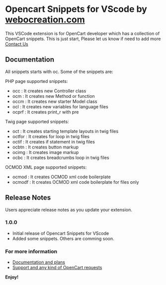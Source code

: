 # Opencart Snippets for VScode by [webocreation.com](https://webocreation.com)

This VSCode extension is for OpenCart developer which has a collection of OpenCart snippets. This is just start, Please let us know if need to add more [Contact Us](https://webocreation.com/contact)

## Documentation

All snippets starts with oc. Some of the snippets are:

PHP page supported snippets:

- occ : It creates new Controller class
- ocm : It creates new Method or function
- occm : It creates new starter Model class
- ocl : It creates new variables for language files
- ocprf : It creates print_r with pre

Twig page supported snippets:

- oct : It creates starting template layouts in twig files
- octfor : It creates for loop in twig files
- octif : It creates if statement in twig files
- ocbtn : It creates button markup
- ocimg : It creates image markup
- ocbc : It creates breadcrumbs loop in twig files

OCMOD XML page supported snippets:

- ocmod : It creates OCMOD xml code boilerplate
- ocmodf : It creates OCMOD xml code boilerplate for files only

## Release Notes

Users appreciate release notes as you update your extension.

### 1.0.0

- Initial release of Opencart Snippets for VScode
- Added some snippets. Others are comming soon.

### For more information

- [Documentation and plans](https://webocreation.com/blog/opencart-code-snippets-vscode-extensions)
- [Support and any kind of OpenCart requests](https://webocreation.com/contact)

**Enjoy!**
